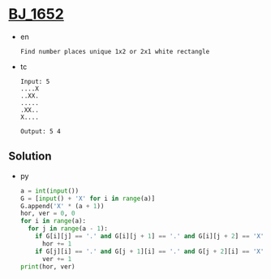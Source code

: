 # [BJ_1652](https://acmicpc.net/problem/1652)

* en

  ```en
  Find number places unique 1x2 or 2x1 white rectangle
  ```

* tc

  ```tc
  Input: 5
  ....X
  ..XX.
  .....
  .XX..
  X....

  Output: 5 4
  ```

## Solution

* py

  ```py
  a = int(input())
  G = [input() + 'X' for i in range(a)]
  G.append('X' * (a + 1))
  hor, ver = 0, 0
  for i in range(a):
    for j in range(a - 1):
      if G[i][j] == '.' and G[i][j + 1] == '.' and G[i][j + 2] == 'X':
        hor += 1
      if G[j][i] == '.' and G[j + 1][i] == '.' and G[j + 2][i] == 'X':
        ver += 1
  print(hor, ver)
  ```
